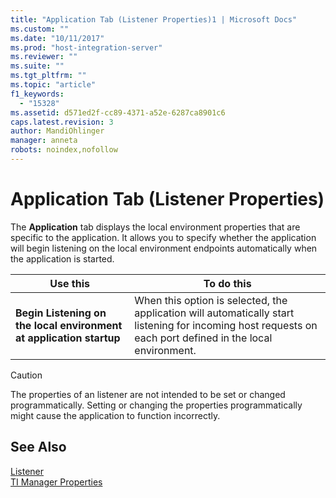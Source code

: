 ```yaml
---
title: "Application Tab (Listener Properties)1 | Microsoft Docs"
ms.custom: ""
ms.date: "10/11/2017"
ms.prod: "host-integration-server"
ms.reviewer: ""
ms.suite: ""
ms.tgt_pltfrm: ""
ms.topic: "article"
f1_keywords: 
  - "15328"
ms.assetid: d571ed2f-cc89-4371-a52e-6287ca8901c6
caps.latest.revision: 3
author: MandiOhlinger
manager: anneta
robots: noindex,nofollow
---
```

# Application Tab (Listener Properties)
The **Application** tab displays the local environment properties that are specific to the application. It allows you to specify whether the application will begin listening on the local environment endpoints automatically when the application is started.  
  
|Use this|To do this|  
|--------------|----------------|  
|**Begin Listening on the local environment at application startup**|When this option is selected, the application will automatically start listening for incoming host requests on each port defined in the local environment.|  
  
> [!CAUTION]
>  The properties of an listener are not intended to be set or changed programmatically. Setting or changing the properties programmatically might cause the application to function incorrectly.  
  
## See Also  
 [Listener](../core/listener.md)   
 [TI Manager Properties](../core/ti-manager-properties.md)